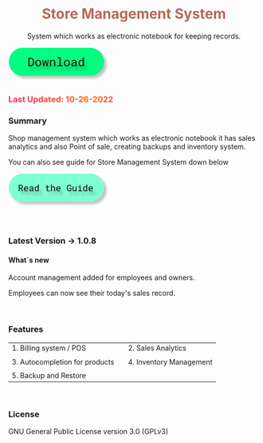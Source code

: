 <h1 style="color: #b76957;" align="center">Store Management System</h1>
<p align = "center">System which works as electronic notebook for keeping records.</p>

<a href="javascript:download('sms')"><img src="/public/images/btn.d.webp" alt=""></a>

<h3 style="background: linear-gradient(to right, #f32170, #ff6b08, #cf23cf, #ef8c22); -webkit-text-fill-color: transparent; background-clip: text; -webkit-background-clip: text; padding-right: 3.5px;">Last Updated: 10-26-2022</h3>

### Summary
Shop management system which works as electronic notebook it has sales analytics and also Point of sale, creating backups and inventory system.

You can also see guide for Store Management System down below

<a href="javascript:startApp('sms_docs')"><img src="/public/images/btn.g.webp" alt=""></a>

<br>

### Latest Version -> 1.0.8

#### What`s new

Account management added for employees and owners.

Employees can now see their today's sales record.

<br>

### Features

|   |   |   |
|---|---|---|
| 1. Billing system / POS  |   | 2. Sales Analytics  |
|   |   |   |   |   |
| 3. Autocompletion for products  |   |  4. Inventory Management |
|   |   |   |   |   |
|  5. Backup and Restore |

<br>

### License
GNU General Public License version 3.0 (GPLv3)